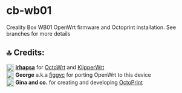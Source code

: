 # cb-wb01
Creality Box WB01 OpenWrt firmware and Octoprint installation.
See branches for more details

## 🔝 Credits:

<img width=20 align=center src="https://user-images.githubusercontent.com/40600040/128488057-52b688f7-25d5-46e1-9ac8-bb5309384d98.png">  **[Irhapsa](https://github.com/ihrapsa)** for [OctoWrt](https://github.com/ihrapsa/OctoWrt) and [KlipperWrt](https://github.com/ihrapsa/KlipperWrt)   
<img width=20 align=center src="https://user-images.githubusercontent.com/40600040/128488057-52b688f7-25d5-46e1-9ac8-bb5309384d98.png">  **George** a.k.a [figgyc](https://github.com/figgyc) for porting OpenWrt to this device   
<img width=20 align=center src="https://user-images.githubusercontent.com/40600040/128488418-c703c383-1835-49a0-aa41-eadee0671ab7.png">  **Gina and co.** for creating and developing [OctoPrint](https://github.com/OctoPrint/OctoPrint)  
